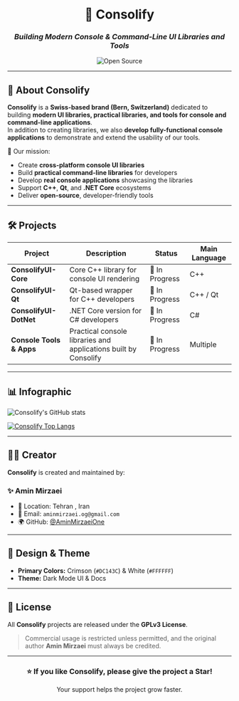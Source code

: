 <!-- Consolify README - Dark Theme with Crimson & White Palette -->

<div align="center">

# 🎯 **Consolify**
### _Building Modern Console & Command-Line UI Libraries and Tools_

![Open Source](https://img.shields.io/badge/Open%20Source-Yes-DC143C?style=for-the-badge&logoColor=white)


</div>

---

## 🌌 About Consolify
**Consolify** is a **Swiss-based brand (Bern, Switzerland)** dedicated to building **modern UI libraries, practical libraries, and tools for console and command-line applications**.  
In addition to creating libraries, we also **develop fully-functional console applications** to demonstrate and extend the usability of our tools.  

🚀 Our mission:  
- Create **cross-platform console UI libraries**  
- Build **practical command-line libraries** for developers  
- Develop **real console applications** showcasing the libraries  
- Support **C++**, **Qt**, and **.NET Core** ecosystems  
- Deliver **open-source**, developer-friendly tools  

---

## 🛠️ Projects
| Project               | Description                                                     | Status          | Main Language |
|-----------------------|-----------------------------------------------------------------|-----------------|---------------|
| **ConsolifyUI-Core**   | Core C++ library for console UI rendering                        | 🚧 In Progress   | C++ |
| **ConsolifyUI-Qt**     | Qt-based wrapper for C++ developers                               | 🚧 In Progress   | C++ / Qt |
| **ConsolifyUI-DotNet** | .NET Core version for C# developers                               | 🚧 In Progress   | C# |
| **Console Tools & Apps** | Practical console libraries and applications built by Consolify | 🚧 In Progress   | Multiple |

---

## 📊 Infographic

![Consolify's GitHub stats](https://github-readme-stats.vercel.app/api?username=consolifydev&show_icons=true&bg_color=000000&title_color=DC143C&text_color=FFFFFF&icon_color=DC143C)

[![Consolify Top Langs](https://github-readme-stats.vercel.app/api/top-langs?username=consolifydev&hide=html,scss,stylus,blade,jupyter%20notebook,python,css,shell,batchfile,dockerfile,typescript&show_icons=true&bg_color=000000&title_color=DC143C&text_color=FFFFFF&icon_color=DC143C)](https://github.com/consolifydev)


---

## 👨‍💻 Creator
**Consolify** is created and maintained by:  

### ✨ Amin Mirzaei  
- 📍 Location: Tehran , Iran
- 📧 Email: `aminmirzaei.og@gmail.com`  
- 🌍 GitHub: [@AminMirzaeiOne](https://github.com/AminMirzaeiOne)  

---

## 🎨 Design & Theme
- **Primary Colors:** Crimson (`#DC143C`) & White (`#FFFFFF`)  
- **Theme:** Dark Mode UI & Docs  

---

## 📜 License
All **Consolify** projects are released under the **GPLv3 License**.  
> Commercial usage is restricted unless permitted, and the original author **Amin Mirzaei** must always be credited.  

---

<div align="center">

### ⭐ If you like Consolify, please give the project a Star!  
Your support helps the project grow faster.  

</div>
